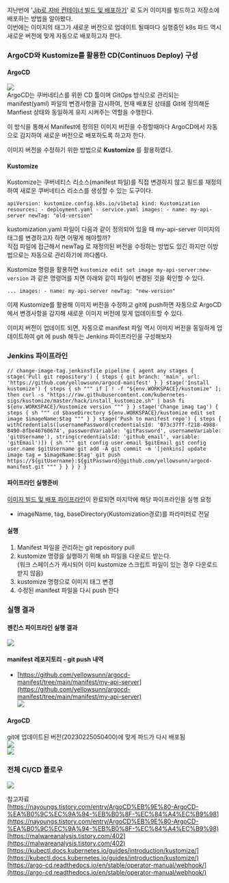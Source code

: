 지난번에 '[Jib로 자바 컨테이너 빌드 및 배포하기](https://velog.io/@yellowsunn/Jib%EB%A1%9C-%EC%9E%90%EB%B0%94-%EC%BB%A8%ED%85%8C%EC%9D%B4%EB%84%88-%EB%B9%8C%EB%93%9C-%EB%B0%8F-%EB%B0%B0%ED%8F%AC%ED%95%98%EA%B8%B0)' 로 도커 이미지를 빌드하고 저장소에 배포하는 방법을 알아봤다.  
이번에는 이미지의 태그가 새로운 버전으로 업데이트 될때마다 실행중인 k8s 파드 역시 새로운 버전에 맞게 자동으로 배포하고자 한다.

### ArgoCD와 Kustomize를 활용한 CD(Continuos Deploy) 구성

#### ArgoCD

![](https://velog.velcdn.com/images/yellowsunn/post/cb05f082-f90c-41f7-8905-5fa31ecee38d/image.png)  
ArgoCD는 쿠버네티스를 위한 CD 툴이며 GitOps 방식으로 관리되는 manifest(yaml) 파일의 변경사항을 감시하여, 현재 배포된 상태를 Git에 정의해둔 Manfiest 상태와 동일하게 유지 시켜주는 역할을 수행한다.

이 방식을 통해서 Manifest에 정의된 이미지 버전을 수정할때마다 ArgoCD에서 자동으로 감지하여 새로운 버전으로 배포하도록 하고자 한다.

이미지 버전을 수정하기 위한 방법으로 **Kustomize** 를 활용하였다.

#### Kustomize

Kustomize는 쿠버네티스 리소스(manifest 파일)를 직접 변경하지 않고 필드를 재정의하여 새로운 쿠버네티스 리소스를 생성할 수 있는 도구이다.

```null
apiVersion: kustomize.config.k8s.io/v1beta1 kind: Kustomization resources: - deployment.yaml - service.yaml images: - name: my-api-server newTag: "old-version"
```

kustomization.yaml 파일이 다음과 같이 정의되어 있을 때 my-api-server 이미지의 태그를 변경하고자 하면 어떻게 해야할까?  
직접 파일에 접근해서 newTag 로 재정의된 버전을 수정하는 방법도 있긴 하지만 이방법으로는 자동으로 관리하기에 까다롭다.

Kustomize 명령을 활용하면 `kustomize edit set image my-api-server:new-version` 과 같은 명령어를 치면 아래와 같이 파일이 변경된 것을 확인할 수 있다.

```null
... images: - name: my-api-server newTag: "new-version"
```

이제 Kustomize를 활용해 이미지 버전을 수정하고 git에 push하면 자동으로 ArgoCD 에서 변경사항을 감지해 새로운 이미지 버전에 맞게 업데이트할 수 있다.

이미지 버전이 업데이트 되면, 자동으로 manifest 파일 역시 이미지 버전을 동일하게 업데이트하여 git 에 push 해두는 Jenkins 파이프라인을 구성해보자

### Jenkins 파이프라인

```jenkinsfile
// change-image-tag.jenkinsfile pipeline { agent any stages { stage('Pull git repository') { steps { git branch: 'main', url: 'https://github.com/yellowsunn/argocd-manifest' } } stage('Install kustomize') { steps { sh """ if [ ! -f "${env.WORKSPACE}/kustomize" ]; then curl -s "https://raw.githubusercontent.com/kubernetes-sigs/kustomize/master/hack/install_kustomize.sh" | bash fi ${env.WORKSPACE}/kustomize version """ } } stage('Change imag tag') { steps { sh """ cd $baseDirectory ${env.WORKSPACE}/kustomize edit set image $imageName:$tag """ } } stage('Push to manifest repo') { steps { withCredentials([usernamePassword(credentialsId: '073c37ff-f218-4988-8490-8fbe46760674', passwordVariable: 'gitPassword', usernameVariable: 'gitUsername'), string(credentialsId: 'github_email', variable: 'gitEmail')]) { sh """ git config user.email $gitEmail git config user.name $gitUsername git add -A git commit -m '[jenkins] update image tag = $imageName:$tag' git push https://${gitUsername}:${gitPassword}@github.com/yellowsunn/argocd-manifest.git """ } } } } }
```

#### 파이프라인 실행준비

[이미지 빌드 및 배포 파이프라인](https://github.com/yellowsunn/local-iac/blob/main/jenkins/application/my-api-server-deploy.jenkinsfile)이 완료되면 마지막에 해당 파이프라인을 실행 요청

-   imageName, tag, baseDirectory(Kustomization경로)를 파라미터로 전달

#### 실행

1.  Manifest 파일을 관리하는 git repository pull
2.  kustomize 명령을 실행하기 위해 sh 파일을 다운로드 받는다.  
    (워크 스페이스가 캐시되어 이미 kustomize 스크립트 파일이 있는 경우 다운로드 받지 않음)
3.  kustomize 명령으로 이미지 태그 변경
4.  수정된 manifest 파일을 다시 push 한다

### 실행 결과

#### 젠킨스 파이프라인 실행 결과

![](https://velog.velcdn.com/images/yellowsunn/post/7792a577-dd28-42dc-8561-e8e073d5636c/image.png)

#### manifest 레포지토리 - git push 내역

-   [https://github.com/yellowsunn/argocd-manifest/tree/main/manifest/my-api-server](https://github.com/yellowsunn/argocd-manifest/tree/main/manifest/my-api-server)  
    ![](https://velog.velcdn.com/images/yellowsunn/post/c8756c30-2c69-41d6-8d2c-f48f6943ba81/image.png)

#### ArgoCD

git에 업데이트된 버전(20230225050400)에 맞게 파드가 다시 배포됨  
![](https://velog.velcdn.com/images/yellowsunn/post/616ce6cd-548b-4efd-83bf-2883fa3933c3/image.png)  
![](https://velog.velcdn.com/images/yellowsunn/post/3067b7ad-fa22-4fde-a874-04e800e21624/image.png)

### 전체 CI/CD 플로우

![](https://velog.velcdn.com/images/yellowsunn/post/bd2eeb38-c747-4edf-ae47-997dde1120f7/image.png)

참고자료  
[https://nayoungs.tistory.com/entry/ArgoCD%EB%9E%80-ArgoCD-%EA%B0%9C%EC%9A%94-%EB%B0%8F-%EC%84%A4%EC%B9%98](https://nayoungs.tistory.com/entry/ArgoCD%EB%9E%80-ArgoCD-%EA%B0%9C%EC%9A%94-%EB%B0%8F-%EC%84%A4%EC%B9%98)  
[https://malwareanalysis.tistory.com/402](https://malwareanalysis.tistory.com/402)  
[https://kubectl.docs.kubernetes.io/guides/introduction/kustomize/](https://kubectl.docs.kubernetes.io/guides/introduction/kustomize/)  
[https://argo-cd.readthedocs.io/en/stable/operator-manual/webhook/](https://argo-cd.readthedocs.io/en/stable/operator-manual/webhook/)
